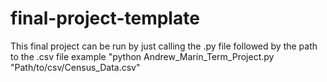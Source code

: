 # final-project-template
This final project can be run by just calling the .py file followed by the path to the .csv file
example "python Andrew_Marin_Term_Project.py "Path/to/csv/Census_Data.csv"